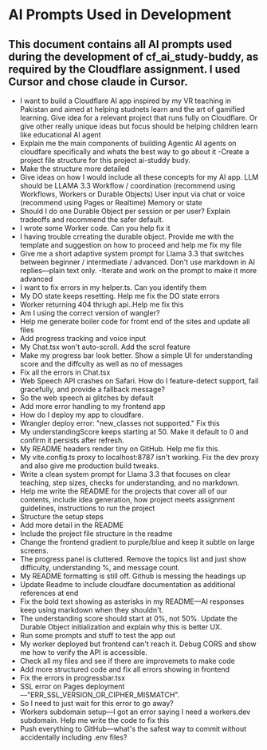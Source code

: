# AI Prompts Used in Development

This document contains all AI prompts used during the development of cf_ai_study-buddy, as required by the Cloudflare assignment. I used Cursor and chose claude in Cursor.
---
- I want to build a Cloudflare AI app inspired by my VR teaching in Pakistan and aimed at helping studnets learn and the art of gamified learning.  Give idea for a relevant project that runs fully on Cloudflare. Or give other really unique ideas but focus should be helping children learn like educational AI agent
- Explain me the main components of building Agentic AI agents on cloudfare specifically and whats the best way to go about it
-Create a project file structure for this project ai-studdy budy.
- Make the structure more detailed
- Give ideas on how I would include all these concepts for my AI app. LLM should be LLAMA 3.3
Workflow / coordination (recommend using Workflows, Workers or Durable Objects)
User input via chat or voice (recommend using Pages or Realtime)
Memory or state
- Should I do one Durable Object per session or per user? Explain tradeoffs and recommend the safer default.
- I wrote some Worker code. Can you help fix it 
- I having trouble crreating the durable object. Provide me with the template and suggestion on how to proceed and help me fix my file
- Give me a short adaptive system prompt for Llama 3.3 that switches between beginner / intermediate / advanced. Don't use markdown in AI replies—plain text only.
-Iterate and work on the prompt to make it more advanced
- I want to fix errors in my helper.ts. Can you identify them
- My DO state keeps resetting. Help me fix the DO state errors
- Worker returning 404 thriugh api..Help me fix this
- Am I using the correct version of wangler?
- Help me generate boiler code for fromt end of the sites and update all files
- Add progress tracking and voice input 
- My Chat.tsx won't auto-scroll. Add the scrol feature
- Make my progress bar look better. Show a simple UI for understanding score and the diffculty as well as no of messages
- Fix all the errors in Chat.tsx
- Web Speech API crashes on Safari. How do I feature-detect support, fail gracefully, and provide a fallback message?
- So the web speech ai glitches by default
- Add more error handling to my frontend app
- How do I deploy my app to cloudfare.
- Wrangler deploy error: "new_classes not supported." Fix this
- My understandingScore keeps starting at 50. Make it default to 0 and confirm it persists after refresh.
- My README headers render tiny on GitHub. Help me fix this.
- My vite.config.ts proxy to localhost:8787 isn't working. Fix the dev proxy and also give me production build tweaks.
- Write a clean system prompt for Llama 3.3 that focuses on clear teaching, step sizes, checks for understanding, and no markdown.
- Help me write the README for the projects that cover all of our contents, include idea generation, how project meets assignment guidelines, instructions to run the project
- Structure the setup steps 
- Add more detail in the README
- Include the project file structure in the readme
- Change the frontend gradient to purple/blue and keep it subtle on large screens.
- The progress panel is cluttered. Remove the topics list and just show difficulty, understanding %, and message count.
- My README formatting is still off. Github is messing the headings up
- Update Readme to include cloudfare documentation as additional references at end
- Fix the bold text showing as asterisks in my README—AI responses keep using markdown when they shouldn't.
- The understanding score should start at 0%, not 50%. Update the Durable Object initialization and explain why this is better UX.
- Run some prompts and stuff to test the app out
- My worker deployed but frontend can't reach it. Debug CORS and show me how to verify the API is accessible.
- Check all my files and see if there are improvemets to make code
- Add more structured code and fix all errors showing in frontend
- Fix the errors in progressbar.tsx
- SSL error on Pages deployment—"ERR_SSL_VERSION_OR_CIPHER_MISMATCH".
- So I need to just wait for this error to go away?
- Workers subdomain setup—I got an error saying I need a workers.dev subdomain. Help me write the code to fix this
- Push everything to GitHub—what's the safest way to commit without accidentally including .env files?
